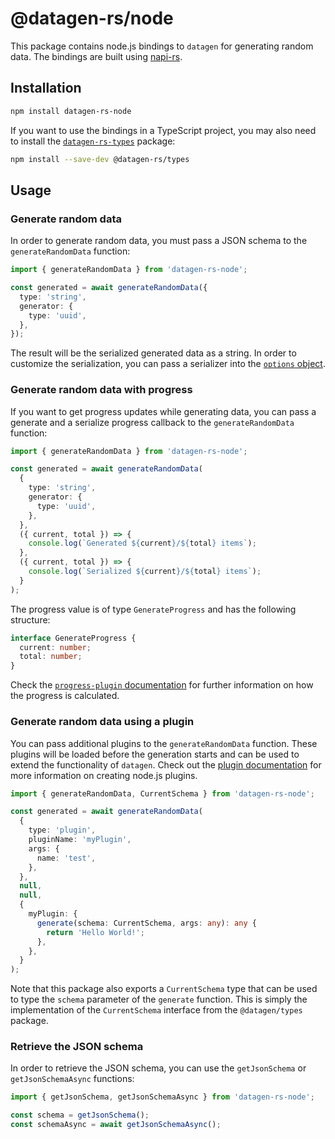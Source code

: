 # @datagen-rs/node

This package contains node.js bindings to `datagen` for generating random data.
The bindings are built using [napi-rs](https://napi.rs).

## Installation

```bash
npm install datagen-rs-node
```

If you want to use the bindings in a TypeScript project, you may also need to install the
[`datagen-rs-types`](https://markusjx.github.io/datagen/docs/packages/nodeTypes/) package:

```bash
npm install --save-dev @datagen-rs/types
```

## Usage

### Generate random data

In order to generate random data, you must pass a JSON schema to the `generateRandomData`
function:

```ts
import { generateRandomData } from 'datagen-rs-node';

const generated = await generateRandomData({
  type: 'string',
  generator: {
    type: 'uuid',
  },
});
```

The result will be the serialized generated data as a string. In order to customize the
serialization, you can pass a serializer into the
[`options` object](https://markusjx.github.io/datagen/docs/options/#serializer).

### Generate random data with progress

If you want to get progress updates while generating data, you can
pass a generate and a serialize progress callback to the
`generateRandomData` function:

```ts
import { generateRandomData } from 'datagen-rs-node';

const generated = await generateRandomData(
  {
    type: 'string',
    generator: {
      type: 'uuid',
    },
  },
  ({ current, total }) => {
    console.log(`Generated ${current}/${total} items`);
  },
  ({ current, total }) => {
    console.log(`Serialized ${current}/${total} items`);
  }
);
```

The progress value is of type `GenerateProgress` and has the following structure:

```ts
interface GenerateProgress {
  current: number;
  total: number;
}
```

Check the [`progress-plugin` documentation](https://markusjx.github.io/datagen/docs/plugins/default/progress/)
for further information on how the progress is calculated.

### Generate random data using a plugin

You can pass additional plugins to the `generateRandomData` function. These plugins
will be loaded before the generation starts and can be used to extend the functionality
of `datagen`. Check out the
[plugin documentation](https://markusjx.github.io/datagen/docs/plugins/node/create/)
for more information on creating node.js plugins.

```ts
import { generateRandomData, CurrentSchema } from 'datagen-rs-node';

const generated = await generateRandomData(
  {
    type: 'plugin',
    pluginName: 'myPlugin',
    args: {
      name: 'test',
    },
  },
  null,
  null,
  {
    myPlugin: {
      generate(schema: CurrentSchema, args: any): any {
        return 'Hello World!';
      },
    },
  }
);
```

Note that this package also exports a `CurrentSchema` type that can be used to type the
`schema` parameter of the `generate` function. This is simply the implementation
of the `CurrentSchema` interface from the `@datagen/types` package.

### Retrieve the JSON schema

In order to retrieve the JSON schema, you can use the `getJsonSchema` or
`getJsonSchemaAsync` functions:

```ts
import { getJsonSchema, getJsonSchemaAsync } from 'datagen-rs-node';

const schema = getJsonSchema();
const schemaAsync = await getJsonSchemaAsync();
```
